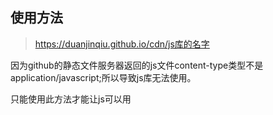 ## 使用方法

> https://duanjinqiu.github.io/cdn/js库的名字

因为github的静态文件服务器返回的js文件content-type类型不是application/javascript;所以导致js库无法使用。

只能使用此方法才能让js可以用